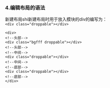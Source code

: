 ### 4.编辑布局的语法
新建布局shi新建布局时用于放入模块的div的编写为：<br/>
`<div class="droppable"></div>`
```
<div><!--头部--><div class="bgfff droppable"></div><!--头部--><!--中间--><div class="droppable"></div><!--中间--><!--底部--><div class="droppable"></div><!--底部--></div>
```